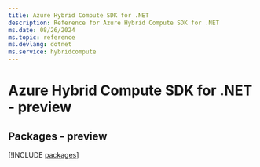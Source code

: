 ```yaml
---
title: Azure Hybrid Compute SDK for .NET
description: Reference for Azure Hybrid Compute SDK for .NET
ms.date: 08/26/2024
ms.topic: reference
ms.devlang: dotnet
ms.service: hybridcompute
---
```

# Azure Hybrid Compute SDK for .NET - preview
## Packages - preview
[!INCLUDE [packages](hybrid-compute-index.md)]